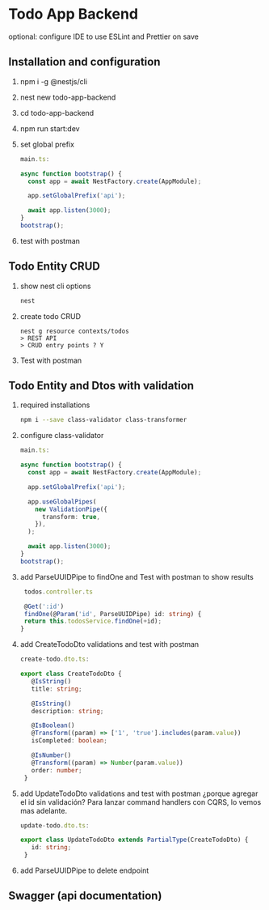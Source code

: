# Todo App Backend

optional: configure IDE to use ESLint and Prettier on save

## Installation and configuration

1. npm i -g @nestjs/cli
2. nest new todo-app-backend
3. cd todo-app-backend
4. npm run start:dev
5. set global prefix

   ```ts
   main.ts:

   async function bootstrap() {
     const app = await NestFactory.create(AppModule);

     app.setGlobalPrefix('api');

     await app.listen(3000);
   }
   bootstrap();
   ```

6. test with postman

## Todo Entity CRUD

1. show nest cli options
   ```sh
   nest
   ```
2. create todo CRUD

   ```
   nest g resource contexts/todos
   > REST API
   > CRUD entry points ? Y
   ```

3. Test with postman

## Todo Entity and Dtos with validation

1. required installations
   ```sh
   npm i --save class-validator class-transformer
   ```
2. configure class-validator

   ```ts
   main.ts:

   async function bootstrap() {
     const app = await NestFactory.create(AppModule);

     app.setGlobalPrefix('api');

     app.useGlobalPipes(
       new ValidationPipe({
         transform: true,
       }),
     );

     await app.listen(3000);
   }
   bootstrap();
   ```

3. add ParseUUIDPipe to findOne and Test with postman to show results

   ```ts
    todos.controller.ts

    @Get(':id')
    findOne(@Param('id', ParseUUIDPipe) id: string) {
    return this.todosService.findOne(+id);
   }
   ```

4. add CreateTodoDto validations and test with postman

   ```ts
   create-todo.dto.ts:

   export class CreateTodoDto {
      @IsString()
      title: string;

      @IsString()
      description: string;

      @IsBoolean()
      @Transform((param) => ['1', 'true'].includes(param.value))
      isCompleted: boolean;

      @IsNumber()
      @Transform((param) => Number(param.value))
      order: number;
    }
   ```

5. add UpdateTodoDto validations and test with postman
   ¿porque agregar el id sin validación? Para lanzar command handlers con CQRS, lo vemos mas adelante.

   ```ts
   update-todo.dto.ts:

   export class UpdateTodoDto extends PartialType(CreateTodoDto) {
      id: string;
    }
   ```

6. add ParseUUIDPipe to delete endpoint

## Swagger (api documentation)
